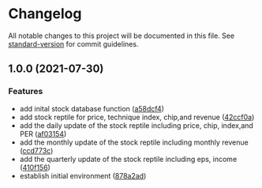 # Changelog

All notable changes to this project will be documented in this file. See [standard-version](https://github.com/conventional-changelog/standard-version) for commit guidelines.

## 1.0.0 (2021-07-30)


### Features

* add inital stock database function ([a58dcf4](https://github.com/Hao-Wei-Huang/tw-stock-reptile/commit/a58dcf4cf5b262a85cd4366dde2c951cc36d5079))
* add stock reptile for price, technique index, chip,and revenue ([42ccf0a](https://github.com/Hao-Wei-Huang/tw-stock-reptile/commit/42ccf0a463081f4e150522660cfe3e2ed2b14e0a))
* add the daily update of the stock reptile including price, chip, index,and PER ([af03154](https://github.com/Hao-Wei-Huang/tw-stock-reptile/commit/af031545af5cf9003841d5e756b1621c11f6aec8))
* add the monthly update of the stock reptile including monthly revenue ([ccd773c](https://github.com/Hao-Wei-Huang/tw-stock-reptile/commit/ccd773cf57cfefbbcd3bf0da5ddcacd71795e98a))
* add the quarterly update of the stock reptile including eps, income ([410f156](https://github.com/Hao-Wei-Huang/tw-stock-reptile/commit/410f156fa049642b0c6f986353617689afa1f166))
* establish initial environment ([878a2ad](https://github.com/Hao-Wei-Huang/tw-stock-reptile/commit/878a2ad8244895e7880d18fee360bfc9b4247e4e))
